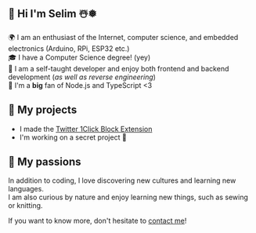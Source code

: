 ## 👋 Hi I'm Selim ☃️❅
<p>
  🌍 I am an enthusiast of the Internet, computer science, and embedded electronics (Arduino, RPi, ESP32 etc.)<br/>
  🎓 I have a Computer Science degree! (yey)<br/>
  🌱 I am a self-taught developer and enjoy both frontend and backend development (<i>as well as reverse engineering</i>)<br/>
  💞️ I'm a <b>big</b> fan of Node.js and TypeScript <3
</p>

## 🔭 My projects
- I made the [Twitter 1Click Block Extension](https://github.com/selimgr/twitter-1click-block-extension)  
- I'm working on a secret project 🤫

## 🪩 My passions
In addition to coding, I love discovering new cultures and learning new languages.  
I am also curious by nature and enjoy learning new things, such as sewing or knitting.

If you want to know more, don't hesitate to [contact me](mailto:selim38.gorur@gmail.com)!

